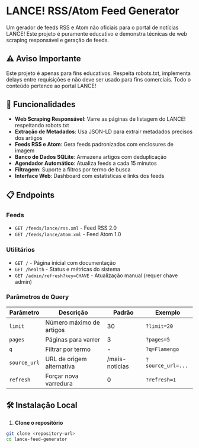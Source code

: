 # LANCE! RSS/Atom Feed Generator

Um gerador de feeds RSS e Atom não oficiais para o portal de notícias LANCE! Este projeto é puramente educativo e demonstra técnicas de web scraping responsável e geração de feeds.

## ⚠️ Aviso Importante

Este projeto é apenas para fins educativos. Respeita robots.txt, implementa delays entre requisições e não deve ser usado para fins comerciais. Todo o conteúdo pertence ao portal LANCE!

## 🚀 Funcionalidades

- **Web Scraping Responsável**: Varre as páginas de listagem do LANCE! respeitando robots.txt
- **Extração de Metadados**: Usa JSON-LD para extrair metadados precisos dos artigos
- **Feeds RSS e Atom**: Gera feeds padronizados com enclosures de imagem
- **Banco de Dados SQLite**: Armazena artigos com deduplicação
- **Agendador Automático**: Atualiza feeds a cada 15 minutos
- **Filtragem**: Suporte a filtros por termo de busca
- **Interface Web**: Dashboard com estatísticas e links dos feeds

## 📋 Endpoints

### Feeds
- `GET /feeds/lance/rss.xml` - Feed RSS 2.0
- `GET /feeds/lance/atom.xml` - Feed Atom 1.0

### Utilitários
- `GET /` - Página inicial com documentação
- `GET /health` - Status e métricas do sistema
- `GET /admin/refresh?key=CHAVE` - Atualização manual (requer chave admin)

### Parâmetros de Query

| Parâmetro | Descrição | Padrão | Exemplo |
|-----------|-----------|---------|---------|
| `limit` | Número máximo de artigos | 30 | `?limit=20` |
| `pages` | Páginas para varrer | 3 | `?pages=5` |
| `q` | Filtrar por termo | - | `?q=Flamengo` |
| `source_url` | URL de origem alternativa | /mais-noticias | `?source_url=...` |
| `refresh` | Forçar nova varredura | 0 | `?refresh=1` |

## 🛠 Instalação Local

1. **Clone o repositório**
```bash
git clone <repository-url>
cd lance-feed-generator
